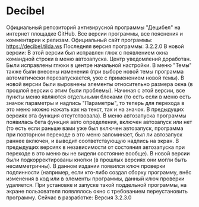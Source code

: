 # Decibel
Официальный репозиторий антивирусной программы "Децибел" на интернет площадке GitHub. 
Все версии программы, все пояснения и комментарии к релизам. Официальный сайт программы: https://decibel.tilda.ws
Последняя версия программы: 3.2.2.0 В новой версии:
В этой версии был исправлен глюк с появлением окна командной строки в меню автозапуска. Центр уведомлений доработан. Были исправлены глюки в центре начальной настройки. В меню "Темы" также были внесены изменения (при выборе новой темы программа автоматически перезапускается, уже с применением новой темы). В новой версии были выровнены элементы относительно размера окна (в прошлой версии с этим были проблемы). Начиная с этой версии, все пункты меню являются отдельными блоками (то есть если в меню есть значок параметры и надпись "Параметры", то теперь для перехода в это меню можно нажать как на текст, так и на значок. В предыдущих версиях эта функция отсутствовала). В меню автозапуска программы появилась бета функция авто определения, включен автозапуск или нет (то есть если раньше вами уже был включен автозапуск, программа при повторном переходе в это меню запоминает, был ли автозапуск раннее включен, и выводит соответствующую надпись на экран. В предыдущих версиях в независимости от состояния автозапуска при переходе в это меню вы не видели состояние вообще). В новой версии были подкорректированы кнопки (в прошлых версиях они могли быть несимметричны). В данном издании появился ключ проверки подлинности (например, если кто-либо создал сборку программу, внёс изменения в код или в элементы программы, данный ключ проверки удаляется. При установке и запуске такой поддельной программы, на экране пользователя появлялось окно с требованием переустановить программу.
Сейчас в разработке: Версия 3.2.3.0

